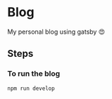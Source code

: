 # Blog

My personal blog using gatsby 😍

## Steps


### To run the blog

```bash
npm run develop
```
